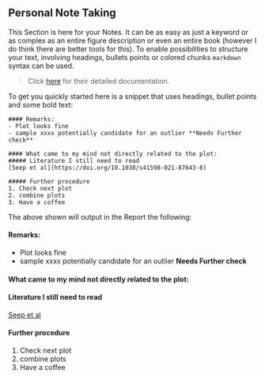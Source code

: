 ## Personal Note Taking
This Section is here for your Notes. It can be as easy as just a keyword or as complex as an entire figure description or even an entire book (however I do think there are better tools for this).
To enable possibilities to structure your text, involving headings, bullets points or colored chunks `markdown` syntax can be used. 
>Click [here](https://www.markdownguide.org/basic-syntax/) for their detailed documentation.

To get you quickly started here is a snippet that uses headings, bullet points and some bold text:

```
#### Remarks:
- Plot looks fine
- sample xxxx potentially candidate for an outlier **Needs Further check**

#### What came to my mind not directly related to the plot:
##### Literature I still need to read
[Seep et al](https://doi.org/10.1038/s41598-021-87643-8)

##### Further procedure
1. Check next plot
2. combine plots
3. Have a coffee

```
The above shown will output in the Report the following:

#### Remarks:
- Plot looks fine
- sample xxxx potentially candidate for an outlier **Needs Further check**

#### What came to my mind not directly related to the plot:
#### Literature I still need to read
[Seep et al](https://doi.org/10.1038/s41598-021-87643-8)

#### Further procedure
1. Check next plot
2. combine plots
3. Have a coffee